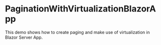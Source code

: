 # PaginationWithVirtualizationBlazorApp

This demo shows how to create paging and make use of virtualization in Blazor Server App.